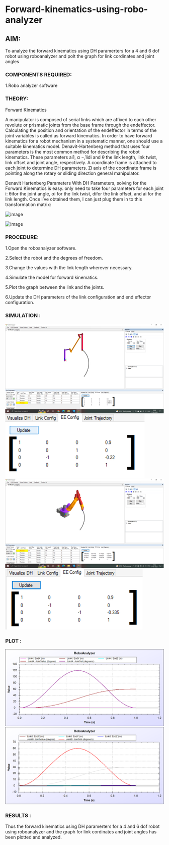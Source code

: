 # Forward-kinematics-using-robo-analyzer

## AIM: 
To analyze the forward kinematics using DH paramerters for a 4 and 6 dof robot using roboanalyzer and polt the graph for link cordinates and joint angles
### COMPONENTS REQUIRED:
1.Robo analyzer software  


### THEORY: 
  
Forward Kinematics

A manipulator is composed of serial links which are affixed to each other revolute or prismatic joints from the base frame through the endeffector. 
Calculating the position and orientation of the endeffector in terms of the joint variables is called as forward kinematics. 
In order to have forward kinematics for a robot mechanism in a systematic manner, one should use a suitable kinematics model. 
Denavit-Hartenberg method that uses four parameters is the most common method for describing the robot kinematics. 
These parameters ai1, α −,1idi and θ the link length, link twist, link offset and joint angle, respectively. 
A coordinate frame is attached to each joint to determine DH parameters. Zi axis of the coordinate frame is pointing along the rotary or sliding direction general manipulator.

Denavit Hartenberg Parameters
With DH Parameters, solving for the Forward Kinematics is easy.  only need to take four parameters for each joint 
i: θifor the joint angle, 
αi for the link twist, 
difor the link offset, and 
ai for the link length. Once I’ve obtained them, I can just plug them in to this transformation matrix:


![image](https://user-images.githubusercontent.com/36288975/170172719-ed7befc9-2894-4344-bfd5-be831bb05308.png)

 ![image](https://user-images.githubusercontent.com/36288975/170172766-b8aeb788-7fd7-4de7-b340-f04656707ebd.png)

 

### PROCEDURE:

1.Open the roboanalyzer software.

2.Select the robot and the degrees of freedom.

3.Change the values with the link length wherever necessary.

4.Simulate the model for forward kinematics.

5.Plot the graph between the link and the joints.

6.Update the DH parameters of the link configuration and end effector configuration.





### SIMULATION :
![output](kin41.png)
![output](4.png)
![output](kin61.png)
![output](6.png)



 
 
 
 
 
 
 
 ### PLOT :
![output](kin4.png)
![output](kin3.png)
 
 
 
 
 
 
 
 
 
 
 

 
 














### RESULTS :  
Thus the forward kinematics using DH paramerters for a 4 and 6 dof robot using roboanalyzer and the graph for link cordinates and joint angles has been plotted and analyzed.
